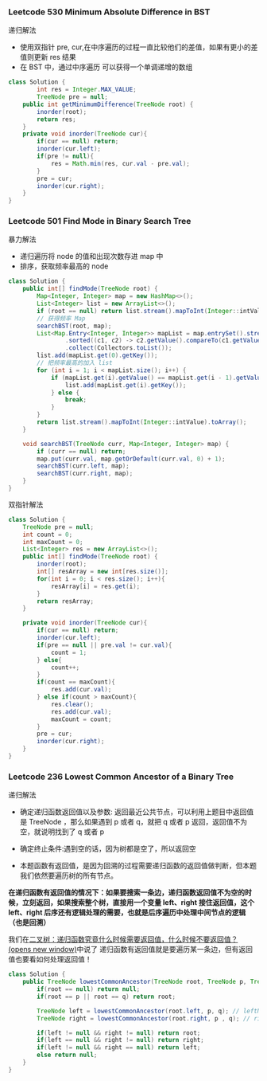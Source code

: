 ### Leetcode 530 Minimum Absolute Difference in BST

递归解法

- 使用双指针 pre, cur,在中序遍历的过程一直比较他们的差值，如果有更小的差值则更新 res 结果
- 在 BST 中，通过中序遍历 可以获得一个单调递增的数组

```java
class Solution {
        int res = Integer.MAX_VALUE;
        TreeNode pre = null;
    public int getMinimumDifference(TreeNode root) {
        inorder(root);
        return res;
    }
    private void inorder(TreeNode cur){
        if(cur == null) return;
        inorder(cur.left);
        if(pre != null){
            res = Math.min(res, cur.val - pre.val);
        }
        pre = cur;
        inorder(cur.right);
    }
}
```

### Leetcode 501 Find Mode in Binary Search Tree

暴力解法

- 递归遍历将 node 的值和出现次数存进 map 中
- 排序，获取频率最高的 node

```java
class Solution {
	public int[] findMode(TreeNode root) {
		Map<Integer, Integer> map = new HashMap<>();
		List<Integer> list = new ArrayList<>();
		if (root == null) return list.stream().mapToInt(Integer::intValue).toArray();
		// 获得频率 Map
		searchBST(root, map);
		List<Map.Entry<Integer, Integer>> mapList = map.entrySet().stream()
				.sorted((c1, c2) -> c2.getValue().compareTo(c1.getValue()))
				.collect(Collectors.toList());
		list.add(mapList.get(0).getKey());
		// 把频率最高的加入 list
		for (int i = 1; i < mapList.size(); i++) {
			if (mapList.get(i).getValue() == mapList.get(i - 1).getValue()) {
				list.add(mapList.get(i).getKey());
			} else {
				break;
			}
		}
		return list.stream().mapToInt(Integer::intValue).toArray();
	}

	void searchBST(TreeNode curr, Map<Integer, Integer> map) {
		if (curr == null) return;
		map.put(curr.val, map.getOrDefault(curr.val, 0) + 1);
		searchBST(curr.left, map);
		searchBST(curr.right, map);
	}
}
```

双指针解法

```java
class Solution {
    TreeNode pre = null;
    int count = 0;
    int maxCount = 0;
    List<Integer> res = new ArrayList<>();
    public int[] findMode(TreeNode root) {
        inorder(root);
        int[] resArray = new int[res.size()];
        for(int i = 0; i < res.size(); i++){
            resArray[i] = res.get(i);
        }
        return resArray;
    }

    private void inorder(TreeNode cur){
        if(cur == null) return;
        inorder(cur.left);
        if(pre == null || pre.val != cur.val){
            count = 1;
        } else{
            count++;
        }
        if(count == maxCount){
            res.add(cur.val);
        } else if(count > maxCount){
            res.clear();
            res.add(cur.val);
            maxCount = count;
        }
        pre = cur;
        inorder(cur.right);
    }
}
```

### Leetcode 236 Lowest Common Ancestor of a Binary Tree

递归解法

- 确定递归函数返回值以及参数: 返回最近公共节点，可以利用上题目中返回值是 TreeNode ，那么如果遇到 p 或者 q，就把 q 或者 p 返回，返回值不为空，就说明找到了 q 或者 p
- 确定终止条件:遇到空的话，因为树都是空了，所以返回空

- 本题函数有返回值，是因为回溯的过程需要递归函数的返回值做判断，但本题我们依然要遍历树的所有节点。

**在递归函数有返回值的情况下：如果要搜索一条边，递归函数返回值不为空的时候，立刻返回，如果搜索整个树，直接用一个变量 left、right 接住返回值，这个 left、right 后序还有逻辑处理的需要，也就是后序遍历中处理中间节点的逻辑（也是回溯）**

我们在[二叉树：递归函数究竟什么时候需要返回值，什么时候不要返回值？ (opens new window)](https://programmercarl.com/0112.路径总和.html)中说了 递归函数有返回值就是要遍历某一条边，但有返回值也要看如何处理返回值！

```java
class Solution {
    public TreeNode lowestCommonAncestor(TreeNode root, TreeNode p, TreeNode q) {
        if(root == null) return null;
        if(root == p || root == q) return root;

        TreeNode left = lowestCommonAncestor(root.left, p, q); // leftNode
        TreeNode right = lowestCommonAncestor(root.right, p , q); // rightNode

        if(left != null && right != null) return root;
        if(left == null && right != null) return right;
        if(left != null && right == null) return left;
        else return null;
    }
}
```
